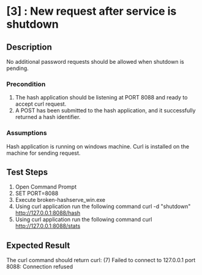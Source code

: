 # [3] : New request after service is shutdown

## Description

No additional password requests should be allowed when shutdown is pending.

### Precondition

1. The hash application should be listening at PORT 8088 and ready to accept curl request.
2. A POST has been submitted to the hash application, and it successfully returned a hash identifier. 

### Assumptions

Hash application is running on windows machine.
Curl is installed on the machine for sending request.

## Test Steps

1. Open Command Prompt
2. SET PORT=8088
3. Execute broken-hashserve_win.exe
4. Using curl application run the following command
curl -d "shutdown" http://127.0.0.1:8088/hash
5. Using curl application run the following command
curl http://127.0.0.1:8088/stats


## Expected Result

The curl command should return curl: (7) Failed to connect to 127.0.0.1 port 8088: Connection refused




